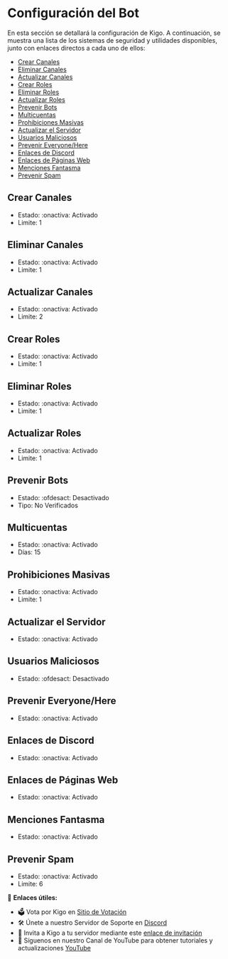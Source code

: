 # Configuración del Bot

En esta sección se detallará la configuración de Kigo. A continuación, se muestra una lista de los sistemas de seguridad y utilidades disponibles, junto con enlaces directos a cada uno de ellos:

- [Crear Canales](#crear-canales)
- [Eliminar Canales](#eliminar-canales)
- [Actualizar Canales](#actualizar-canales)
- [Crear Roles](#crear-roles)
- [Eliminar Roles](#eliminar-roles)
- [Actualizar Roles](#actualizar-roles)
- [Prevenir Bots](#prevenir-bots)
- [Multicuentas](#multicuentas)
- [Prohibiciones Masivas](#prohibiciones-masivas)
- [Actualizar el Servidor](#actualizar-servidor)
- [Usuarios Maliciosos](#usuarios-maliciosos)
- [Prevenir Everyone/Here](#prevenir-everyonehere)
- [Enlaces de Discord](#enlaces-discord)
- [Enlaces de Páginas Web](#enlaces-paginas-web)
- [Menciones Fantasma](#menciones-fantasma)
- [Prevenir Spam](#prevenir-spam)

## Crear Canales
- Estado: :onactiva: Activado
- Limite: 1

## Eliminar Canales
- Estado: :onactiva: Activado
- Limite: 1

## Actualizar Canales
- Estado: :onactiva: Activado
- Limite: 2

## Crear Roles
- Estado: :onactiva: Activado
- Limite: 1

## Eliminar Roles
- Estado: :onactiva: Activado
- Limite: 1

## Actualizar Roles
- Estado: :onactiva: Activado
- Limite: 1

## Prevenir Bots
- Estado: :ofdesact: Desactivado
- Tipo: No Verificados

## Multicuentas
- Estado: :onactiva: Activado
- Días: 15

## Prohibiciones Masivas
- Estado: :onactiva: Activado
- Limite: 1

## Actualizar el Servidor
- Estado: :onactiva: Activado

## Usuarios Maliciosos
- Estado: :ofdesact: Desactivado

## Prevenir Everyone/Here
- Estado: :onactiva: Activado

## Enlaces de Discord
- Estado: :onactiva: Activado

## Enlaces de Páginas Web
- Estado: :onactiva: Activado

## Menciones Fantasma
- Estado: :onactiva: Activado

## Prevenir Spam
- Estado: :onactiva: Activado
- Limite: 6

📌 **Enlaces útiles:**
- 🗳️ Vota por Kigo en [Sitio de Votación](https://top.gg/bot/917041621042888776)
- 🛠️ Únete a nuestro Servidor de Soporte en [Discord](https://discord.gg/vYThdaJMxh)
- 🔗 Invita a Kigo a tu servidor mediante este [enlace de invitación](https://top.gg/bot/917041621042888776/invite)
- 🎥 Síguenos en nuestro Canal de YouTube para obtener tutoriales y actualizaciones [YouTube](https://youtube.com/@KigoBot)
